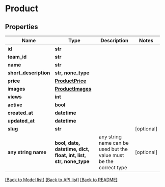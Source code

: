 # Product


## Properties
Name | Type | Description | Notes
------------ | ------------- | ------------- | -------------
**id** | **str** |  | 
**team_id** | **str** |  | 
**name** | **str** |  | 
**short_description** | **str, none_type** |  | 
**price** | [**ProductPrice**](ProductPrice.md) |  | 
**images** | [**ProductImages**](ProductImages.md) |  | 
**views** | **int** |  | 
**active** | **bool** |  | 
**created_at** | **datetime** |  | 
**updated_at** | **datetime** |  | 
**slug** | **str** |  | [optional] 
**any string name** | **bool, date, datetime, dict, float, int, list, str, none_type** | any string name can be used but the value must be the correct type | [optional]

[[Back to Model list]](../README.md#documentation-for-models) [[Back to API list]](../README.md#documentation-for-api-endpoints) [[Back to README]](../README.md)


